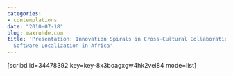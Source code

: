 ```yaml
---
categories:
- contemplations
date: "2010-07-18"
blog: maxrohde.com
title: 'Presentation: Innovation Spirals in Cross-Cultural Collaboration: A Case of
  Software Localization in Africa'
---
```


\[scribd id=34478392 key=key-8x3boagxgw4hk2vei84 mode=list\]